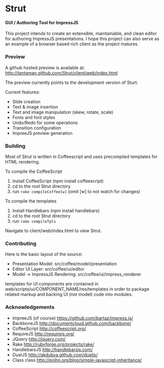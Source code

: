 Strut
=======

#### GUI / Authoring Tool for ImpressJS ####

This project intends to create an extensible, maintainable, and clean editor for authoring ImpressJS presentations.
I hope this project can also serve as an example of a browser based rich client as the project matures.

### Preview ###

A github hosted preview is available at: http://tantaman.github.com/Strut/client/web/index.html

The preview currently points to the development version of Sturt.

Current features:

 * Slide creation
 * Text & image insertion
 * Text and image manipulation (skew, rotate, scale)
 * Fonts and font styles
 * Undo/Redo for some operations
 * Transition configuration
 * ImpreeJS preview generation

### Building ###

Most of Strut is written in Coffeescript and uses precompiled templates for HTML rendering.

To compile the CoffeeScript

1. Install CoffeeScript (npm install coffeescript)
2. cd to the root Strut directory
3. run `rake compileCoffee[w]`  (omit [w] to not watch for changes)

To compile the templates

1. Install Handlebars (npm install handlebars)
2. cd to the root Strut directory
3. run `rake compileTpls`

Navigate to client/web/index.html to view Strut.

### Contributing ###

Here is the basic layout of the source:

* Presentation Model: src/coffee/model/presentation
* Editor UI Layer: src/coffee/ui/editor
* Model -> ImpressJS Rendering: src/coffee/ui/impress_renderer

templates for UI components are contained in web/scripts/ui/COMPONENT_NAME/res/templates
in order to package related markup and backing UI (not model) code into modules.

### Acknowledgements ###

* ImpreeJS (of course) https://github.com/bartaz/impress.js/
* BackboneJS http://documentcloud.github.com/backbone/
* CoffeeScript http://coffeescript.org/
* RequireJS http://requirejs.org/
* JQuery http://jquery.com/
* Rake http://rubyforge.org/projects/rake/
* HandlebarsJS http://handlebarsjs.com/
* DustJS http://akdubya.github.com/dustjs/
* Class class http://ejohn.org/blog/simple-javascript-inheritance/